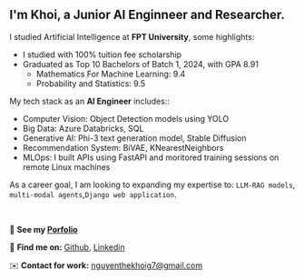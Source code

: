 <!-- ## Hi! Nice to meet you! 👋 
<!-- <br> --> 

## I'm **Khoi**, a Junior AI Enginneer and Researcher.

I studied Artificial Intelligence at **FPT University**, some highlights:
- I studied with 100% tuition fee scholarship
- Graduated as Top 10 Bachelors of Batch 1, 2024, with GPA 8.91
    - Mathematics For Machine Learning: 9.4
    - Probability and Statistics: 9.5

My tech stack as an **AI Engineer** includes::
- Computer Vision: Object Detection models using YOLO
- Big Data: Azure Databricks, SQL
- Generative AI: Phi-3 text generation model, Stable Diffusion
- Recommendation System: BiVAE, KNearestNeighbors
- MLOps: I built APIs using FastAPI and moritored training sessions on remote Linux machines
    
As a career goal, I am looking to expanding my expertise to: `LLM-RAG models`, `multi-modal agents`,`Django web application`.

<br> 


📌 **See my  [Porfolio](https://nguyenthekhoig7.github.io/)**

🔗 **Find me on:** [Github](https://github.com/nguyenthekhoig7), [Linkedin](https://www.linkedin.com/in/nguyenthekhoig7/)

✉️ **Contact for work:** [nguyenthekhoig7@gmail.com](mailto:nguyenthekhoig7@gmail.com)

<!--
**nguyenthekhoig7/nguyenthekhoig7** is a ✨ _special_ ✨ repository because its `README.md` (this file) appears on your GitHub profile.

Here are some ideas to get you started:

- 🔭 I’m currently working on ...
- 🌱 I’m currently learning ...
- 👯 I’m looking to collaborate on ...
- 🤔 I’m looking for help with ...
- 💬 Ask me about ...
- 📫 How to reach me: ...
- 😄 Pronouns: ...
- ⚡ Fun fact: ...
-->
